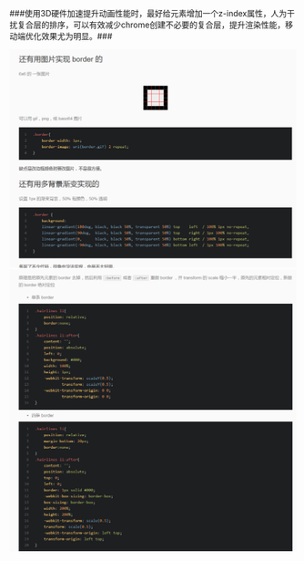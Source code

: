 ###使用3D硬件加速提升动画性能时，最好给元素增加一个z-index属性，人为干扰复合层的排序，可以有效减少chrome创建不必要的复合层，提升渲染性能，移动端优化效果尤为明显。###

<img src="img/1px_borderImg.png" alt="">
<img src="img/1px_border_transform.png" alt="">